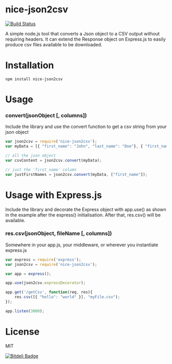nice-json2csv
=============
[![Build Status](https://secure.travis-ci.org/matteofigus/nice-json2csv.png?branch=master)](http://travis-ci.org/matteofigus/nice-json2csv)

A simple node.js tool that converts a Json object to a CSV output without requiring headers.
It can extend the Response object on Express.js to easily produce csv files available to be downloaded.

# Installation

	npm install nice-json2csv

# Usage

### convert(jsonObject [, columns])

Include the library and use the convert function to get a csv string from your json object

```js
var json2csv = require('nice-json2csv');
var myData = [{ "first_name": "John", "last_name": "Doe"}, { "first_name": "Jane", "last_name": "Doe"}, { "first_name": "Mick"}];

// all the json object
var csvContent = json2csv.convert(myData);

// just the 'first_name' column
var justFirstNames = json2csv.convert(myData, ["first_name"]);
```

# Usage with Express.js

Include the library and decorate the Express object with app.use() as shown in the example after the express() initialisation. After that, res.csv() will be available.

### res.csv(jsonObject, fileName [, columns])

Somewhere in your app.js, your middleware, or wherever you instantiate express.js

```js
var express = require('express');
var json2csv = require('nice-json2csv');

var app = express();

app.use(json2csv.expressDecorator);  

app.get('/getCsv', function(req, res){
	res.csv([{ "hello": "world" }], "myFile.csv");
});

app.listen(3000);
```

# License

MIT

[![Bitdeli Badge](https://d2weczhvl823v0.cloudfront.net/matteofigus/nice-json2csv/trend.png)](https://bitdeli.com/free "Bitdeli Badge")

